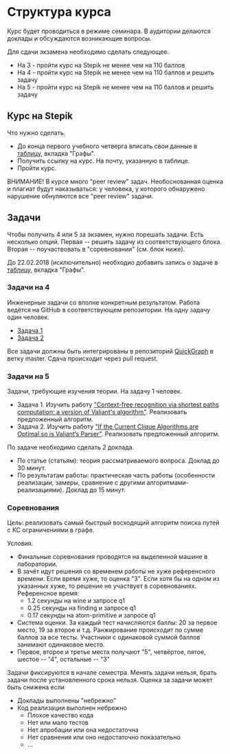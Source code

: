 # Структура курса

Курс будет проводиться в режиме семинара. В аудитории делаются доклады и обсуждаются возникающие вопросы.

Для сдачи экзамена необходимо сделать следующее.
* На 3 - пройти курс на Stepik не менее чем на 110 баллов
* На 4 - пройти курс на Stepik не менее чем на 110 баллов и решить задачу
* На 5 - пройти курс на Stepik не менее чем на 110 баллов и решить задачу

## Курс на Stepik
Что нужно сделать.
- До конца первого учебного четверга вписать свои данные в [таблицу](https://docs.google.com/spreadsheets/d/1utU6_holUpYpMHKsgRef8T4LutIUWHol2om5ni7YeJI/edit?usp=sharing), вкладка "Графы". 
- Получить ссылку на курс. На почту, указанную в таблице.
- Пройти курс.

ВНИМАНИЕ! В курсе много "peer review" задач. Необоснованная оценка и плагиат будут наказываться: у человека, у которого обнаружено нарушение обнуляются все "peer review" задачи.

## Задачи

Чтобы получить 4 или 5 за экзамен, нужно порешать задачи. Есть несколько опций. Первая -- решить задачу из соответствующего блока. Вторая -- поучаствовать в "соревновании" (см. блок ниже).

До 22.02.2018 (исключительно) необходио добавить запись о задаче в [таблицу](https://docs.google.com/spreadsheets/d/1v2PRt-jJpSRY0LzwJS9pCvFAXglChCwrVopyc4DBclo/edit?usp=sharing), вкладка "Графы".

### Задачи на 4

Инженерные задачи со вполне конкретным результатом. Работа ведётся на GitHub в соответствующем репозитории. На одну задачу один человек.
- [Задача 1](https://github.com/YaccConstructor/QuickGraph/issues/148)
- [Задача 2](https://github.com/YaccConstructor/QuickGraph/issues/149)

Все задачи должны быть интегрированы в репозиторий [QuickGraph](https://github.com/YaccConstructor/QuickGraph) в ветку master. Сдача происходит через pull request.

### Задачи на 5
Задачи, требующие изучения теории. На задачу 1 человек.
- Задача 1. Изучить работу ["Context-free recognition via shortest paths computation: a version of Valiant's algorithm"](https://www.sciencedirect.com/science/article/pii/030439759400265K). Реализовать предложенный алгоритм.
- Задача 2. Изучить работу ["If the Current Clique Algorithms are Optimal,so is Valiant’s Parser"](https://arxiv.org/pdf/1504.01431v2.pdf). Реализовать предложенный алгоритм.

По задаче необходимо сделать 2 доклада.
- По статье (статьям): теория рассматриваемого вопроса. Доклад до 30 минут.
- По результатам работы: практическая часть работы (особенности реализации, замеры, сравнение с другими алгоритмами-реализациями). Доклад до 15 минут. 

### Соревнования

Цель: реализовать самый быстрый восходящий алгоритм поиска путей с КС ограничениями в графе.

Условия.
- Финальные соревнования проводятся на выделенной машине в лаборатории. 
- В зачёт идут решения со временем работы не хуже референсного времени. Если время хуже, то оценка "3". Если хотя бы на одном из указанных хуже, то решение не участвует в соревнованиях.
  Референсное время: 
  - 1.2 секунды на wine и запросе q1
  - 0.25 секунды на finding и запросе q1
  - 0.17 секунды на atom-primitive и запросе q1
- Система оценки. За каждый тест начисляются баллы: 20 за первое место, 19 за второе и т.д. Ранжирование происходит по сумме баллов за все тесты. Участники с одинаковой суммой баллов занимают одинаковое место.
- Первое, второе и третье места получают "5", четвёртое, пятое, шестое -- "4", остальные -- "3"

Задачи фиксируются в начале семестра. Менять задачи нельзя, брать задачи после установленного срока нельзя. Оценка за задачи может быть снижена если
- Доклады выполнены "небрежно"
- Код реализации выполнен небрежно
  - Плохое качество кода
  - Нет или мало тестов
  - Нет апробации или она недостаточна
  - Нет сравнения или оно недостаточно показательно
  - ...

